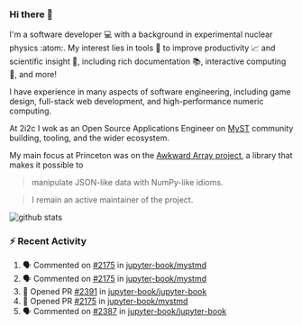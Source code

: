 ### Hi there 👋 

I'm a software developer 💻 with a background in experimental nuclear physics :atom:. My interest lies in tools :wrench: to improve productivity :chart_with_upwards_trend: and scientific insight :telescope:, including rich documentation 📚, interactive computing 🧮, and more! 

I have experience in many aspects of software engineering, including game design, full-stack web development, and high-performance numeric computing. 

At 2i2c I wok as an Open Source Applications Engineer on [MyST](https://github.com/jupyter-book/mystmd) community building, tooling, and the wider ecosystem. 

My main focus at Princeton was on the [Awkward Array project](awkward-array.org/), a library that makes it possible to 
> manipulate JSON-like data with NumPy-like idioms.

> I remain an active maintainer of the project. 

![github stats](https://github-readme-stats.vercel.app/api?username=agoose77&show_icons=true&hide_rank=true&hide_title=true&bg_color=30,e76445,904e95&text_color=efe3ec&icon_color=efe3ec)
<!--
**agoose77/agoose77** is a ✨ _special_ ✨ repository because its `README.md` (this file) appears on your GitHub profile.

Here are some ideas to get you started:

- 🔭 I’m currently working on ...
- 🌱 I’m currently learning ...
- 👯 I’m looking to collaborate on ...
- 🤔 I’m looking for help with ...
- 💬 Ask me about ...
- 📫 How to reach me: ...
- 😄 Pronouns: ...
- ⚡ Fun fact: ...
-->

### :zap: Recent Activity

<!--START_SECTION:activity-->
1. 🗣 Commented on [#2175](https://github.com/jupyter-book/mystmd/pull/2175#issuecomment-3077520800) in [jupyter-book/mystmd](https://github.com/jupyter-book/mystmd)
2. 🗣 Commented on [#2175](https://github.com/jupyter-book/mystmd/pull/2175#issuecomment-3077447920) in [jupyter-book/mystmd](https://github.com/jupyter-book/mystmd)
3. 💪 Opened PR [#2391](https://github.com/jupyter-book/jupyter-book/pull/2391) in [jupyter-book/jupyter-book](https://github.com/jupyter-book/jupyter-book)
4. 💪 Opened PR [#2175](https://github.com/jupyter-book/mystmd/pull/2175) in [jupyter-book/mystmd](https://github.com/jupyter-book/mystmd)
5. 🗣 Commented on [#2387](https://github.com/jupyter-book/jupyter-book/issues/2387#issuecomment-3075875509) in [jupyter-book/jupyter-book](https://github.com/jupyter-book/jupyter-book)
<!--END_SECTION:activity-->
